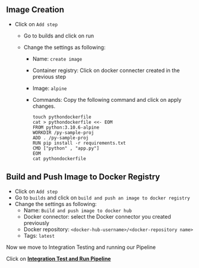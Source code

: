 ##  Image Creation  
 
 - Click on `Add step`
   - Go to builds and click on run 
   - Change the settings as following:
   
      - Name: `create image`
      - Container registry: Click on docker connecter created in the previous step 
      - Image: `alpine`
      - Commands: Copy the following command and click on apply changes.
 
         ```
         touch pythondockerfile
         cat > pythondockerfile <<- EOM
         FROM python:3.10.6-alpine
         WORKDIR /py-sample-proj
         ADD . /py-sample-proj
         RUN pip install -r requirements.txt
         CMD ["python" , "app.py"]
         EOM
         cat pythondockerfile
         ```
         
      
 ## Build and Push Image to Docker Registry
 - Click on `Add step`
 - Go to `builds` and click on `build and push an image to docker registry`
 -  Change the settings as following:
    - Name: `Build and push image to docker hub`
    - Docker connector: select the Docker connector you created previously 
    - Docker repository: `<docker-hub-username>/<docker-repository name>`
    - Tags: `latest`

Now we move to Integration Testing and running our Pipeline

Click on **[Integration Test and Run Pipeline](Integration.md)**
